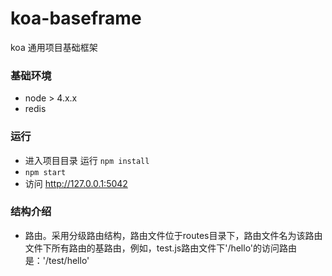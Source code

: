 # koa-baseframe
koa  通用项目基础框架

### 基础环境  
- node > 4.x.x
- redis

### 运行  
- 进入项目目录 运行 `npm install`
- `npm start`
- 访问 http://127.0.0.1:5042

### 结构介绍  
- 路由。采用分级路由结构，路由文件位于routes目录下，路由文件名为该路由文件下所有路由的基路由，例如，test.js路由文件下'/hello'的访问路由是：'/test/hello'

